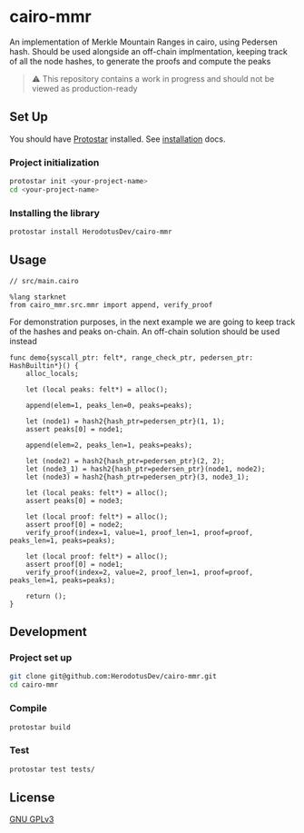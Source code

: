 # cairo-mmr
An implementation of Merkle Mountain Ranges in cairo, using Pedersen hash. Should be used alongside an off-chain implmentation, keeping track of all the node hashes, to generate the proofs and compute the peaks

> ⚠️ This repository contains a work in progress and should not be viewed as production-ready

## Set Up
You should have [Protostar](https://docs.swmansion.com/protostar/) installed. See [installation](https://docs.swmansion.com/protostar/docs/tutorials/installation) docs.

### Project initialization
```bash
protostar init <your-project-name>
cd <your-project-name>
```

### Installing the library
```bash
protostar install HerodotusDev/cairo-mmr
```

## Usage
```cairo
// src/main.cairo

%lang starknet
from cairo_mmr.src.mmr import append, verify_proof
```

For demonstration purposes, in the next example we are going to keep track of the hashes and peaks on-chain. An off-chain solution should be used instead


```cairo
func demo{syscall_ptr: felt*, range_check_ptr, pedersen_ptr: HashBuiltin*}() {
    alloc_locals;

    let (local peaks: felt*) = alloc();
    
    append(elem=1, peaks_len=0, peaks=peaks);

    let (node1) = hash2{hash_ptr=pedersen_ptr}(1, 1);
    assert peaks[0] = node1;
    
    append(elem=2, peaks_len=1, peaks=peaks);

    let (node2) = hash2{hash_ptr=pedersen_ptr}(2, 2);
    let (node3_1) = hash2{hash_ptr=pedersen_ptr}(node1, node2);
    let (node3) = hash2{hash_ptr=pedersen_ptr}(3, node3_1);

    let (local peaks: felt*) = alloc();
    assert peaks[0] = node3;

    let (local proof: felt*) = alloc();
    assert proof[0] = node2;
    verify_proof(index=1, value=1, proof_len=1, proof=proof, peaks_len=1, peaks=peaks);

    let (local proof: felt*) = alloc();
    assert proof[0] = node1;
    verify_proof(index=2, value=2, proof_len=1, proof=proof, peaks_len=1, peaks=peaks);

    return ();
}
```

## Development

### Project set up
```bash
git clone git@github.com:HerodotusDev/cairo-mmr.git
cd cairo-mmr
```

### Compile
```bash
protostar build
```

### Test
```bash
protostar test tests/
```

## License
[GNU GPLv3](https://github.com/HerodotusDev/cairo-mmr/blob/main/LICENSE)
